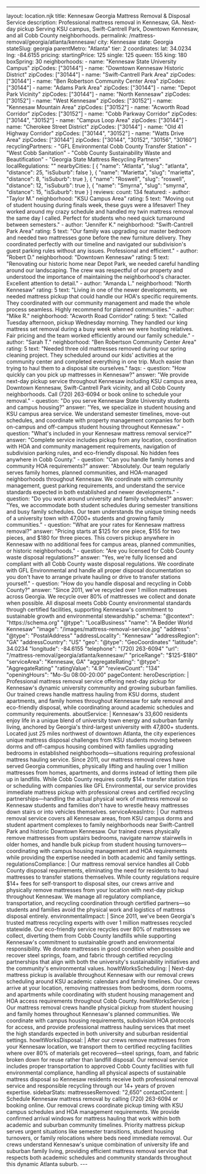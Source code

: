 ---
layout: location.njk
title: Kennesaw Georgia Mattress Removal & Disposal Service
description: Professional mattress removal in Kennesaw, GA. Next-day pickup Serving KSU campus, Swift-Cantrell Park, Downtown Kennesaw, and all Cobb County neighborhoods.
permalink: /mattress-removal/georgia/atlanta/kennesaw/
city: Kennesaw state: Georgia stateSlug: georgia parentMetro: "Atlanta" tier: 2 coordinates: lat: 34.0234 lng: -84.6155 pricing: startingPrice: 125 single: 125 queen: 155 king: 180 boxSpring: 30 neighborhoods: - name: "Kennesaw State University Campus" zipCodes: ["30144"] - name: "Downtown Kennesaw Historic District" zipCodes: ["30144"] - name: "Swift-Cantrell Park Area" zipCodes: ["30144"] - name: "Ben Robertson Community Center Area" zipCodes: ["30144"] - name: "Adams Park Area" zipCodes: ["30144"] - name: "Depot Park Vicinity" zipCodes: ["30144"] - name: "North Kennesaw" zipCodes: ["30152"] - name: "West Kennesaw" zipCodes: ["30152"] - name: "Kennesaw Mountain Area" zipCodes: ["30152"] - name: "Acworth Road Corridor" zipCodes: ["30152"] - name: "Cobb Parkway Corridor" zipCodes: ["30144", "30152"] - name: "Campus Loop Area" zipCodes: ["30144"] - name: "Cherokee Street District" zipCodes: ["30144"] - name: "Old 41 Highway Corridor" zipCodes: ["30144", "30152"] - name: "Watts Drive Area" zipCodes: ["30144"] zipCodes: ["30144", "30152", "30156", "30160"] recyclingPartners: - "GFL Environmental Cobb County Transfer Station" - "West Cobb Sanitation" - "Cobb County Sustainability Waste and Beautification" - "Georgia State Mattress Recycling Partners" localRegulations: "" nearbyCities: [ { "name": "Atlanta", "slug": "atlanta", "distance": 25, "isSuburb": false }, { "name": "Marietta", "slug": "marietta", "distance": 8, "isSuburb": true }, { "name": "Roswell", "slug": "roswell", "distance": 12, "isSuburb": true }, { "name": "Smyrna", "slug": "smyrna", "distance": 15, "isSuburb": true } ] reviews: count: 134 featured: - author: "Taylor M." neighborhood: "KSU Campus Area" rating: 5 text: "Moving out of student housing during finals week, these guys were a lifesaver! They worked around my crazy schedule and handled my twin mattress removal the same day I called. Perfect for students who need quick turnaround between semesters." - author: "Jennifer K." neighborhood: "Swift-Cantrell Park Area" rating: 5 text: "Our family was upgrading our master bedroom and needed two mattresses gone before the new furniture delivery. They coordinated perfectly with our timeline and navigated our subdivision's guest parking rules without any issues. Professional and efficient." - author: "Robert D." neighborhood: "Downtown Kennesaw" rating: 5 text: "Renovating our historic home near Depot Park, we needed careful handling around our landscaping. The crew was respectful of our property and understood the importance of maintaining the neighborhood's character. Excellent attention to detail." - author: "Amanda L." neighborhood: "North Kennesaw" rating: 5 text: "Living in one of the newer developments, we needed mattress pickup that could handle our HOA's specific requirements. They coordinated with our community management and made the whole process seamless. Highly recommend for planned communities." - author: "Mike R." neighborhood: "Acworth Road Corridor" rating: 5 text: "Called Tuesday afternoon, pickup Wednesday morning. They handled our king mattress set removal during a busy week when we were hosting relatives. Fair pricing and the team worked efficiently around our family schedule." - author: "Sarah T." neighborhood: "Ben Robertson Community Center Area" rating: 5 text: "Needed three old mattresses removed during our spring cleaning project. They scheduled around our kids' activities at the community center and completed everything in one trip. Much easier than trying to haul them to a disposal site ourselves." faqs: - question: "How quickly can you pick up mattresses in Kennesaw?" answer: "We provide next-day pickup service throughout Kennesaw including KSU campus area, Downtown Kennesaw, Swift-Cantrell Park vicinity, and all Cobb County neighborhoods. Call (720) 263-6094 or book online to schedule your removal." - question: "Do you serve Kennesaw State University students and campus housing?" answer: "Yes, we specialize in student housing and KSU campus area service. We understand semester timelines, move-out schedules, and coordinate with property management companies for both on-campus and off-campus student housing throughout Kennesaw." - question: "What's included in your Kennesaw mattress removal service?" answer: "Complete service includes pickup from any location, coordination with HOA and community management requirements, navigation of subdivision parking rules, and eco-friendly disposal. No hidden fees anywhere in Cobb County." - question: "Can you handle family homes and community HOA requirements?" answer: "Absolutely. Our team regularly serves family homes, planned communities, and HOA-managed neighborhoods throughout Kennesaw. We coordinate with community management, guest parking requirements, and understand the service standards expected in both established and newer developments." - question: "Do you work around university and family schedules?" answer: "Yes, we accommodate both student schedules during semester transitions and busy family schedules. Our team understands the unique timing needs of a university town with 47,000+ students and growing family communities." - question: "What are your rates for Kennesaw mattress removal?" answer: "Pricing starts at $125 for one piece, $155 for two pieces, and $180 for three pieces. This covers pickup anywhere in Kennesaw with no additional fees for campus areas, planned communities, or historic neighborhoods." - question: "Are you licensed for Cobb County waste disposal regulations?" answer: "Yes, we're fully licensed and compliant with all Cobb County waste disposal regulations. We coordinate with GFL Environmental and handle all proper disposal documentation so you don't have to arrange private hauling or drive to transfer stations yourself." - question: "How do you handle disposal and recycling in Cobb County?" answer: "Since 2011, we've recycled over 1 million mattresses across Georgia. We recycle over 80% of mattresses we collect and donate when possible. All disposal meets Cobb County environmental standards through certified facilities, supporting Kennesaw's commitment to sustainable growth and environmental stewardship." schema: "@context": "https://schema.org" "@type": "LocalBusiness" "name": "A Bedder World Kennesaw" "image": "/images/mattress-removal-service.jpg" "address": "@type": "PostalAddress" "addressLocality": "Kennesaw" "addressRegion": "GA" "addressCountry": "US" "geo": "@type": "GeoCoordinates" "latitude": 34.0234 "longitude": -84.6155 "telephone": "(720) 263-6094" "url": "/mattress-removal/georgia/atlanta/kennesaw/" "priceRange": "$125-$180" "serviceArea": "Kennesaw, GA" "aggregateRating": "@type": "AggregateRating" "ratingValue": "4.9" "reviewCount": "134" "openingHours": "Mo-Su 08:00-20:00" pageContent: heroDescription: | Professional mattress removal service offering next-day pickup for Kennesaw's dynamic university community and growing suburban families. Our trained crews handle mattress hauling from KSU dorms, student apartments, and family homes throughout Kennesaw for safe removal and eco-friendly disposal, while coordinating around academic schedules and community requirements. aboutService: | Kennesaw's 33,600 residents enjoy life in a unique blend of university town energy and suburban family living, anchored by Georgia's third-largest university with 47,800+ students. Located just 25 miles northwest of downtown Atlanta, the city experiences unique mattress disposal challenges from KSU students moving between dorms and off-campus housing combined with families upgrading bedrooms in established neighborhoods—situations requiring professional mattress hauling service. Since 2011, our mattress removal crews have served Georgia communities, physically lifting and hauling over 1 million mattresses from homes, apartments, and dorms instead of letting them pile up in landfills. While Cobb County requires costly $14+ transfer station trips or scheduling with companies like GFL Environmental, our service provides immediate mattress pickup with professional crews and certified recycling partnerships—handling the actual physical work of mattress removal so Kennesaw students and families don't have to wrestle heavy mattresses down stairs or into vehicles themselves. serviceAreasIntro: | Our mattress removal service covers all Kennesaw areas, from KSU campus dorms and student apartment complexes to family neighborhoods near Swift-Cantrell Park and historic Downtown Kennesaw. Our trained crews physically remove mattresses from upstairs bedrooms, navigate narrow stairwells in older homes, and handle bulk pickup from student housing turnovers—coordinating with campus housing management and HOA requirements while providing the expertise needed in both academic and family settings. regulationsCompliance: | Our mattress removal service handles all Cobb County disposal requirements, eliminating the need for residents to haul mattresses to transfer stations themselves. While county regulations require $14+ fees for self-transport to disposal sites, our crews arrive and physically remove mattresses from your location with next-day pickup throughout Kennesaw. We manage all regulatory compliance, transportation, and recycling coordination through certified partners—so students and families avoid the physical work and logistics of mattress disposal entirely. environmentalImpact: | Since 2011, we've been Georgia's trusted mattress recycling experts with over 1 million mattresses recycled statewide. Our eco-friendly service recycles over 80% of mattresses we collect, diverting them from Cobb County landfills while supporting Kennesaw's commitment to sustainable growth and environmental responsibility. We donate mattresses in good condition when possible and recover steel springs, foam, and fabric through certified recycling partnerships that align with both the university's sustainability initiatives and the community's environmental values. howItWorksScheduling: | Next-day mattress pickup is available throughout Kennesaw with our removal crews scheduling around KSU academic calendars and family timelines. Our crews arrive at your location, removing mattresses from bedrooms, dorm rooms, and apartments while coordinating with student housing management and HOA access requirements throughout Cobb County. howItWorksService: | Our mattress removal crews handle physical pickup from student housing and family homes throughout Kennesaw's planned communities. We coordinate with campus housing requirements, subdivision HOA protocols for access, and provide professional mattress hauling services that meet the high standards expected in both university and suburban residential settings. howItWorksDisposal: | After our crews remove mattresses from your Kennesaw location, we transport them to certified recycling facilities where over 80% of materials get recovered—steel springs, foam, and fabric broken down for reuse rather than landfill disposal. Our removal service includes proper transportation to approved Cobb County facilities with full environmental compliance, handling all physical aspects of sustainable mattress disposal so Kennesaw residents receive both professional removal service and responsible recycling through our 14+ years of proven expertise. sidebarStats: mattressesRemoved: "2,650" contactContent: | Schedule Kennesaw mattress removal by calling (720) 263-6094 or booking online. Our removal crews coordinate pickup timing with KSU campus schedules and HOA management requirements. We provide confirmed arrival windows for mattress hauling that work within both academic and suburban community timelines. Priority mattress pickup serves urgent situations like semester transitions, student housing turnovers, or family relocations where beds need immediate removal. Our crews understand Kennesaw's unique combination of university life and suburban family living, providing efficient mattress removal service that respects both academic schedules and community standards throughout this dynamic Atlanta suburb. ---